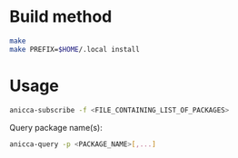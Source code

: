 # Build method

```sh
make
make PREFIX=$HOME/.local install
```

# Usage

```sh
anicca-subscribe -f <FILE_CONTAINING_LIST_OF_PACKAGES>
```

Query package name(s):

```sh
anicca-query -p <PACKAGE_NAME>[,...]
```
